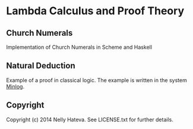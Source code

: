 Lambda Calculus and Proof Theory
====================

Church Numerals
--------------------

Implementation of Church Numerals in Scheme and Haskell

Natural Deduction
--------------------

Example of a proof in classical logic. The example is written in the system [Minlog](http://minlog-system.de/ "The MINLOG System").


Copyright
---------------------
Copyright (c) 2014 Nelly Hateva. See LICENSE.txt for further details.
